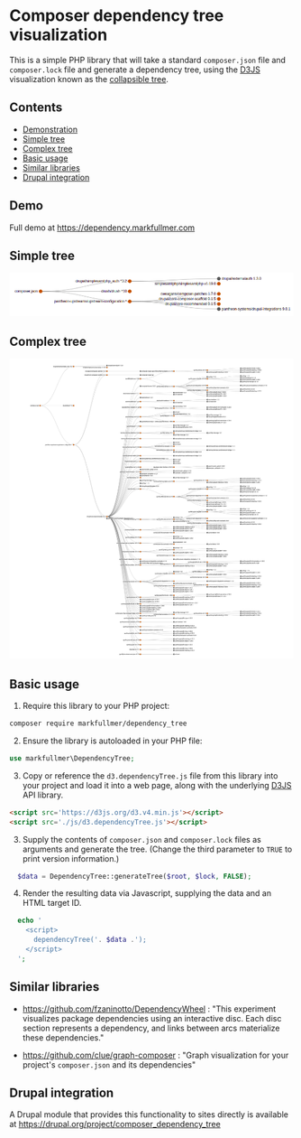 # Composer dependency tree visualization

This is a simple PHP library that will take a standard ``composer.json`` file and ``composer.lock`` file and generate a dependency tree, using the [D3JS](https://d3js.org/) visualization known as the [collapsible tree](https://observablehq.com/@d3/collapsible-tree).

## Contents

* [Demonstration](#demo)
* [Simple tree](#simple-tree)
* [Complex tree](#complex-tree)
* [Basic usage](#basic-usage)
* [Similar libraries](#similar-libraries)
* [Drupal integration](#drupal-integration)

## Demo

Full demo at https://dependency.markfullmer.com

## Simple tree

![Screenshot of dependency tree](composer-dependency-tree.png)

## Complex tree

![Screenshot of complex dependency tree](complex-composer-dependency-tree.jpg)

## Basic usage

1. Require this library to your PHP project:

```bash
composer require markfullmer/dependency_tree
```

2. Ensure the library is autoloaded in your PHP file:

```php
use markfullmer\DependencyTree;
```

3. Copy or reference the `d3.dependencyTree.js` file from this library into your project and load it into a web page, along with the underlying [D3JS](https://d3js.org/) API library.

```html
<script src='https://d3js.org/d3.v4.min.js'></script>
<script src='./js/d3.dependencyTree.js'></script>
```

3. Supply the contents of `composer.json` and `composer.lock` files as arguments and generate the tree. (Change the third parameter to `TRUE` to print version information.)

```php
  $data = DependencyTree::generateTree($root, $lock, FALSE);
```

4. Render the resulting data via Javascript, supplying the data and an HTML target ID.

```php
  echo '
    <script>
      dependencyTree('. $data .');
    </script>
  ';
```

## Similar libraries

* https://github.com/fzaninotto/DependencyWheel : "This experiment visualizes package dependencies using an interactive disc. Each disc section represents a dependency, and links between arcs materialize these dependencies."

* https://github.com/clue/graph-composer : "Graph visualization for your project's `composer.json` and its dependencies"

## Drupal integration
A Drupal module that provides this functionality to sites directly is available at https://drupal.org/project/composer_dependency_tree
